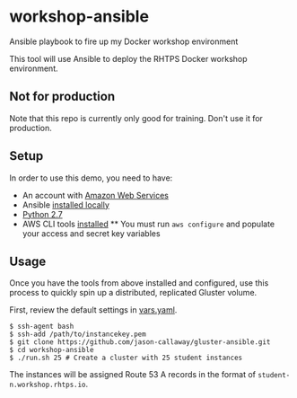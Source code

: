 # workshop-ansible
Ansible playbook to fire up my Docker workshop environment

This tool will use Ansible to deploy the RHTPS Docker workshop environment.

## Not for production
Note that this repo is currently only good for training. Don't use it for production.

## Setup
In order to use this demo, you need to have:
* An account with [Amazon Web Services](https://aws.amazon.com/premiumsupport/signup/)
* Ansible [installed locally](http://docs.ansible.com/ansible/intro_installation.html)
* [Python 2.7](https://www.python.org/downloads/)
* AWS CLI tools [installed](http://docs.aws.amazon.com/cli/latest/userguide/installing.html#install-with-pip)
** You must run `aws configure` and populate your access and secret key variables

## Usage
Once you have the tools from above installed and configured, use this process to quickly spin up a distributed, replicated Gluster volume.

First, review the default settings in [vars.yaml](vars.yaml).

```
$ ssh-agent bash
$ ssh-add /path/to/instancekey.pem
$ git clone https://github.com/jason-callaway/gluster-ansible.git
$ cd workshop-ansible
$ ./run.sh 25 # Create a cluster with 25 student instances
```

The instances will be assigned Route 53 A records in the format of ```student-n.workshop.rhtps.io```.